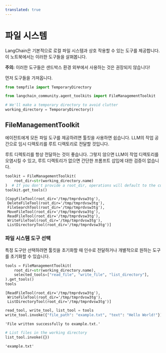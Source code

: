 ```yaml
---
translated: true
---
```


# 파일 시스템

LangChain은 기본적으로 로컬 파일 시스템과 상호 작용할 수 있는 도구를 제공합니다. 이 노트북에서는 이러한 도구들을 살펴봅니다.

**주의:** 이러한 도구들은 샌드박스 환경 외부에서 사용하는 것은 권장되지 않습니다!

먼저 도구들을 가져옵니다.

```python
from tempfile import TemporaryDirectory

from langchain_community.agent_toolkits import FileManagementToolkit

# We'll make a temporary directory to avoid clutter
working_directory = TemporaryDirectory()
```

## FileManagementToolkit

에이전트에게 모든 파일 도구를 제공하려면 툴킷을 사용하면 쉽습니다. LLM의 작업 공간으로 임시 디렉토리를 루트 디렉토리로 전달할 것입니다.

루트 디렉토리를 항상 전달하는 것이 좋습니다. 그렇지 않으면 LLM이 작업 디렉토리를 오염시킬 수 있고, 루트 디렉토리가 없으면 간단한 프롬프트 삽입에 대한 검증이 없습니다.

```python
toolkit = FileManagementToolkit(
    root_dir=str(working_directory.name)
)  # If you don't provide a root_dir, operations will default to the current working directory
toolkit.get_tools()
```

```output
[CopyFileTool(root_dir='/tmp/tmprdvsw3tg'),
 DeleteFileTool(root_dir='/tmp/tmprdvsw3tg'),
 FileSearchTool(root_dir='/tmp/tmprdvsw3tg'),
 MoveFileTool(root_dir='/tmp/tmprdvsw3tg'),
 ReadFileTool(root_dir='/tmp/tmprdvsw3tg'),
 WriteFileTool(root_dir='/tmp/tmprdvsw3tg'),
 ListDirectoryTool(root_dir='/tmp/tmprdvsw3tg')]
```

### 파일 시스템 도구 선택

특정 도구만 선택하려면 툴킷을 초기화할 때 인수로 전달하거나 개별적으로 원하는 도구를 초기화할 수 있습니다.

```python
tools = FileManagementToolkit(
    root_dir=str(working_directory.name),
    selected_tools=["read_file", "write_file", "list_directory"],
).get_tools()
tools
```

```output
[ReadFileTool(root_dir='/tmp/tmprdvsw3tg'),
 WriteFileTool(root_dir='/tmp/tmprdvsw3tg'),
 ListDirectoryTool(root_dir='/tmp/tmprdvsw3tg')]
```

```python
read_tool, write_tool, list_tool = tools
write_tool.invoke({"file_path": "example.txt", "text": "Hello World!"})
```

```output
'File written successfully to example.txt.'
```

```python
# List files in the working directory
list_tool.invoke({})
```

```output
'example.txt'
```

